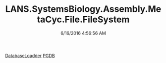 ﻿---
title: LANS.SystemsBiology.Assembly.MetaCyc.File.FileSystem
date: 6/16/2016 4:56:56 AM
---

[DatabaseLoadder](T-LANS.SystemsBiology.Assembly.MetaCyc.File.FileSystem.DatabaseLoadder.html)
[PGDB](T-LANS.SystemsBiology.Assembly.MetaCyc.File.FileSystem.PGDB.html)
